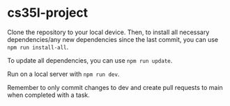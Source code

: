 # cs35l-project

Clone the repository to your local device. Then, to install all necessary dependencies/any new dependencies since the last commit, you can use `npm run install-all`.

To update all dependencies, you can use `npm run update`.

Run on a local server with `npm run dev`.

Remember to only commit changes to dev and create pull requests to main when completed with a task.
